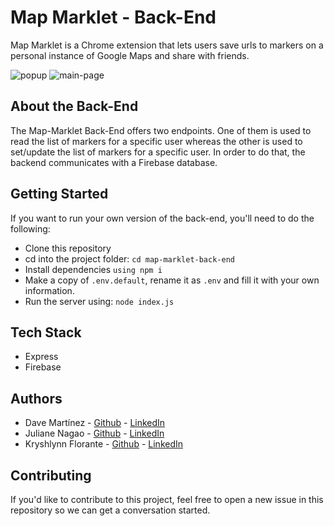 # Map Marklet - Back-End

Map Marklet is a Chrome extension that lets users save urls to markers on a personal instance of Google Maps and share with friends.

![popup](https://i.imgur.com/CsmatPR.png "Popup")
![main-page](https://i.imgur.com/i89X4P4.png "Main")

## About the Back-End

The Map-Marklet Back-End offers two endpoints. One of them is used to read the list of markers for a specific user whereas the other
is used to set/update the list of markers for a specific user. In order to do that, the backend communicates with a Firebase database.

## Getting Started

If you want to run your own version of the back-end, you'll need to do the following:

- Clone this repository
- cd into the project folder: `cd map-marklet-back-end`
- Install dependencies `using npm i`
- Make a copy of `.env.default`, rename it as `.env` and fill it with your own information.
- Run the server using: `node index.js`

## Tech Stack
- Express
- Firebase

## Authors

* Dave Martínez - [Github](https://github.com/dkm-coder) - [LinkedIn](https://www.linkedin.com/in/dmartinezanim/)
* Juliane Nagao - [Github](https://github.com/junagao) - [LinkedIn](https://www.linkedin.com/in/junagao/)
* Kryshlynn Florante - [Github](https://github.com/mhalomy) - [LinkedIn](https://www.linkedin.com/in/kryshlynn-florante/)

## Contributing
If you'd like to contribute to this project, feel free to open a new issue in this repository so we can get a conversation started.
